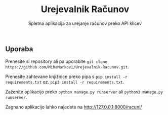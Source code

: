 <h1 align="center">Urejevalnik Računov</h1>
<p align="center">Spletna aplikacija za urejanje računov preko API klicev</p>
<br/>

## Uporaba
Prenesite si repository ali pa uporabite `git clone https://github.com/MihaMarkovi/Urejevalnik-Racunov.git`.

Prenesite zahtevane knjižnice preko pipa s `pip install -r requirements.txt` oz. `pip3 install -r requirements.txt`.

Zaženite aplikacijo preko `python manage.py runserver` ali `python3 manage.py runserver`.

Zagnano aplikacijo lahko najedete na http://127.0.0.1:8000/racuni/